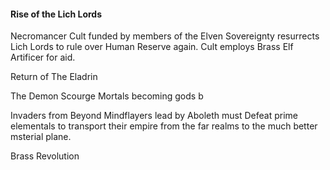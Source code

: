 
#### Rise of the Lich Lords
Necromancer Cult funded by members of the Elven Sovereignty resurrects Lich Lords to rule over Human Reserve again. Cult employs Brass Elf Artificer for aid.

Return of The Eladrin




The Demon Scourge
Mortals becoming gods b


Invaders from Beyond
Mindflayers lead by Aboleth must Defeat prime elementals  to transport their empire from the far realms to the much better msterial plane.

Brass Revolution

